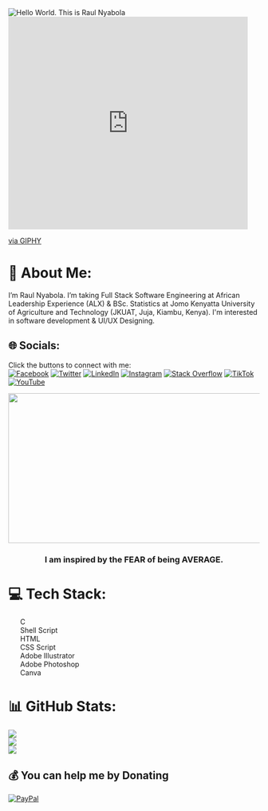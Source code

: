 <img src="https://media.giphy.com/media/h408T6Y5GfmXBKW62l/giphy.gif" alt="Hello World. This is Raul Nyabola" align="center" size="100" />
<iframe src="https://giphy.com/embed/h408T6Y5GfmXBKW62l" width="480" height="426" frameBorder="0" class="giphy-embed" allowFullScreen></iframe><p><a href="https://giphy.com/gifs/codeit-official-coding-helloworld-codeit-h408T6Y5GfmXBKW62l">via GIPHY</a></p>

# 💫 About Me:
I’m Raul Nyabola. I’m taking Full Stack Software Engineering at African Leadership Experience (ALX) & BSc. Statistics at Jomo Kenyatta University of Agriculture and Technology (JKUAT, Juja, Kiambu, Kenya). I'm interested in software development & UI/UX Designing.

## 🌐 Socials:
Click the buttons to connect with me: <br>
[![Facebook](https://img.shields.io/badge/Facebook-%231877F2.svg?logo=Facebook&logoColor=white)](https://facebook.com/raulnyabola)
[![Twitter](https://img.shields.io/badge/Twitter-%231DA1F2.svg?logo=Twitter&logoColor=white)](https://twitter.com/raulnyabola) 
[![LinkedIn](https://img.shields.io/badge/LinkedIn-%230077B5.svg?logo=linkedin&logoColor=white)](https://linkedin.com/in/raulnyabola) 
[![Instagram](https://img.shields.io/badge/Instagram-%23E4405F.svg?logo=Instagram&logoColor=white)](https://instagram.com/raulnyabola) 
[![Stack Overflow](https://img.shields.io/badge/-Stackoverflow-FE7A16?logo=stack-overflow&logoColor=white)](https://stackoverflow.com/users/20838963) 
[![TikTok](https://img.shields.io/badge/TikTok-%23000000.svg?logo=TikTok&logoColor=white)](https://tiktok.com/@raulnyabola) 
[![YouTube](https://img.shields.io/badge/YouTube-%23FF0000.svg?logo=YouTube&logoColor=white)](https://www.youtube.com/@raulnyabola) <br>

<div align="center">
  <img src="c/media/dWesBcTLavkZuG35MI/giphy.gif" width="700" height="300" align="center"/>
</div>
<h3 align="center"> I am inspired by the FEAR of being AVERAGE. </h3>

# 💻 Tech Stack:
<list>
  <ul>
    C <br>
    Shell Script <br>
    HTML <br>
    CSS Script <br>
    Adobe Illustrator <br>
    Adobe Photoshop <br>
    Canva <br>
  </ul>
  </list>

# 📊 GitHub Stats:
![](https://github-readme-stats.vercel.app/api?username=raulnyabola&theme=dark&hide_border=false&include_all_commits=true&count_private=true)<br/>
![](https://github-readme-streak-stats.herokuapp.com/?user=raulnyabola&theme=dark&hide_border=false)<br/>
![](https://github-readme-stats.vercel.app/api/top-langs/?username=raulnyabola&theme=dark&hide_border=false&include_all_commits=true&count_private=true&layout=compact)

## 💰 You can help me by Donating
[![PayPal](https://img.shields.io/badge/PayPal-00457C?style=for-the-badge&logo=paypal&logoColor=white)](https://paypal.me/raulnyabola) 
